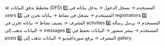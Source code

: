 📊 مخطط تدفق البيانات (DFD)
1️⃣ المستخدم → يسجل الدخول → يدخل بياناته في users
2️⃣ المستخدم → يسجل في نشاط → بياناته تخزن في registrations
3️⃣ المشرف → يضيف نشاط → بياناته تخزن في activities
4️⃣ المستخدم → يرسل رسالة → البيانات تذهب إلى messages
5️⃣ المستخدم → ينشر منشور → البيانات تحفظ في posts
6️⃣ المشرف → يرفع صورة/فيديو → البيانات تذهب إلى gallery

